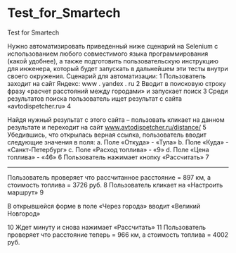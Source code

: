 # Test_for_Smartech
Test for Smartech

Нужно автоматизировать приведенный ниже сценарий на Selenium c использованием любого
совместимого языка программирования (какой удобнее), а также подготовить пользовательскую
инструкцию для инженера, который будет запускать в дальнейшем эти тесты внутри своего
окружения.
Сценарий для автоматизации:
1
Пользователь заходит на сайт Яндекс: www . yandex . ru
2
Вводит в поисковую строку фразу «расчет расстояний между городами» и запускает поиск
3
Среди результатов поиска пользователь ищет результат с сайта «avtodispetcher.ru»
4

Найдя нужный результат с этого сайта – пользовать кликает на данном результате и переходит
на сайт www.avtodispetcher.ru/distance/
5
Убедившись, что открылась верная ссылка, пользователь вводит следующие значения в поля:
a.
Поле «Откуда» - «Тула»
b.
Поле «Куда» - «Санкт-Петербург»
c.
Поле «Расход топлива» - «9»
d.
Поле «Цена топлива» - «46»
6
Пользователь нажимает кнопку «Рассчитать»
7
_______

Пользователь проверяет что рассчитанное расстояние = 897 км, а стоимость топлива =
3726 руб.
8
Пользователь кликает на «Настроить маршрут»
9

В открывшейся форме в поле «Через города» вводит «Великий Новгород»

10 Ждет минуту и снова нажимает «Рассчитать»
11 Пользователь проверяет что расстояние теперь = 966 км, а стоимость топлива = 4002 руб.
